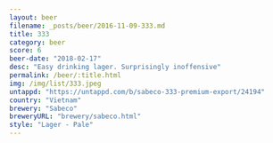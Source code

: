 ```yaml
---
layout: beer
filename: _posts/beer/2016-11-09-333.md
title: 333
category: beer
score: 6
beer-date: "2018-02-17"
desc: "Easy drinking lager. Surprisingly inoffensive"
permalink: /beer/:title.html
img: /img/list/333.jpeg
untappd: "https://untappd.com/b/sabeco-333-premium-export/24194"
country: "Vietnam"
brewery: "Sabeco"
breweryURL: "brewery/sabeco.html"
style: "Lager - Pale"
---
```

